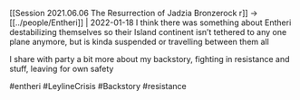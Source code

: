 [[Session 2021.06.06 The Resurrection of Jadzia Bronzerock r]] -> [[../people/Entheri]] | 2022-01-18
I think there was something about Entheri destabilizing themselves so their Island continent isn’t tethered to any one plane anymore, but is kinda suspended or travelling between them all

I share with party a bit more about my backstory, fighting in resistance and stuff, leaving for own safety

#entheri #LeylineCrisis #Backstory #resistance